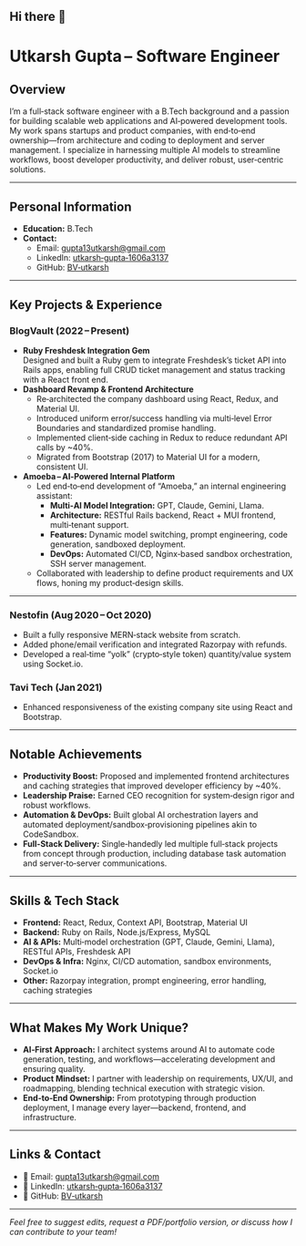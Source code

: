 ## Hi there 👋

# Utkarsh Gupta – Software Engineer

## Overview  
I’m a full‐stack software engineer with a B.Tech background and a passion for building scalable web applications and AI‑powered development tools. My work spans startups and product companies, with end‑to‑end ownership—from architecture and coding to deployment and server management. I specialize in harnessing multiple AI models to streamline workflows, boost developer productivity, and deliver robust, user‑centric solutions.

---

## Personal Information  
- **Education:** B.Tech  
- **Contact:**  
  - Email: gupta13utkarsh@gmail.com  
  - LinkedIn: [utkarsh‑gupta‑1606a3137](https://www.linkedin.com/in/utkarsh-gupta-1606a3137)  
  - GitHub: [BV‑utkarsh](https://github.com/BV-utkarsh)  

---

## Key Projects & Experience

### BlogVault (2022 – Present)
- **Ruby Freshdesk Integration Gem**  
  Designed and built a Ruby gem to integrate Freshdesk’s ticket API into Rails apps, enabling full CRUD ticket management and status tracking with a React front end.
- **Dashboard Revamp & Frontend Architecture**  
  - Re‑architected the company dashboard using React, Redux, and Material UI.  
  - Introduced uniform error/success handling via multi‑level Error Boundaries and standardized promise handling.  
  - Implemented client‑side caching in Redux to reduce redundant API calls by ~40%.  
  - Migrated from Bootstrap (2017) to Material UI for a modern, consistent UI.
- **Amoeba – AI‑Powered Internal Platform**  
  - Led end‑to‑end development of “Amoeba,” an internal engineering assistant:  
    - **Multi‑AI Model Integration:** GPT, Claude, Gemini, Llama.  
    - **Architecture:** RESTful Rails backend, React + MUI frontend, multi‑tenant support.  
    - **Features:** Dynamic model switching, prompt engineering, code generation, sandboxed deployment.  
    - **DevOps:** Automated CI/CD, Nginx‑based sandbox orchestration, SSH server management.  
  - Collaborated with leadership to define product requirements and UX flows, honing my product‑design skills.

---

### Nestofin (Aug 2020 – Oct 2020)
- Built a fully responsive MERN‑stack website from scratch.  
- Added phone/email verification and integrated Razorpay with refunds.  
- Developed a real‑time “yolk” (crypto‑style token) quantity/value system using Socket.io.

### Tavi Tech (Jan 2021)
- Enhanced responsiveness of the existing company site using React and Bootstrap.

---

## Notable Achievements
- **Productivity Boost:** Proposed and implemented frontend architectures and caching strategies that improved developer efficiency by ~40%.  
- **Leadership Praise:** Earned CEO recognition for system‑design rigor and robust workflows.  
- **Automation & DevOps:** Built global AI orchestration layers and automated deployment/sandbox‑provisioning pipelines akin to CodeSandbox.  
- **Full‑Stack Delivery:** Single‑handedly led multiple full‑stack projects from concept through production, including database task automation and server‑to‑server communications.

---

## Skills & Tech Stack
- **Frontend:** React, Redux, Context API, Bootstrap, Material UI  
- **Backend:** Ruby on Rails, Node.js/Express, MySQL  
- **AI & APIs:** Multi‑model orchestration (GPT, Claude, Gemini, Llama), RESTful APIs, Freshdesk API  
- **DevOps & Infra:** Nginx, CI/CD automation, sandbox environments, Socket.io  
- **Other:** Razorpay integration, prompt engineering, error handling, caching strategies

---

## What Makes My Work Unique?
- **AI‑First Approach:** I architect systems around AI to automate code generation, testing, and workflows—accelerating development and ensuring quality.  
- **Product Mindset:** I partner with leadership on requirements, UX/UI, and roadmapping, blending technical execution with strategic vision.  
- **End‑to‑End Ownership:** From prototyping through production deployment, I manage every layer—backend, frontend, and infrastructure.

---

## Links & Contact  
- 📧 Email: gupta13utkarsh@gmail.com  
- 🔗 LinkedIn: [utkarsh‑gupta‑1606a3137](https://www.linkedin.com/in/utkarsh-gupta-1606a3137)  
- 🐙 GitHub: [BV‑utkarsh](https://github.com/BV-utkarsh)  

---

*Feel free to suggest edits, request a PDF/portfolio version, or discuss how I can contribute to your team!*  
